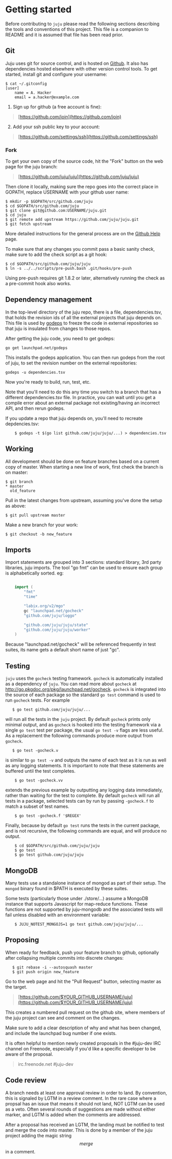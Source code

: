 Getting started
===============

Before contributing to `juju` please read the following sections describing
the tools and conventions of this project. This file is a companion to README
and it is assumed that file has been read prior.


## Git

Juju uses git for source control, and is hosted on [Github](http://github.com). It also has dependencies
hosted elsewhere with other version control tools. To get started, install git and
configure your username:

```shell
$ cat ~/.gitconfig
[user]
	name = A. Hacker
	email = a.hacker@example.com

```

1. Sign up for github (a free account is fine):

> [https://github.com/join](https://github.com/join)

2. Add your ssh public key to your account:

> [https://github.com/settings/ssh](https://github.com/settings/ssh)

### Fork

To get your own copy of the source code, hit the "Fork" button on the web page for
the juju branch:

> [https://github.com/juju/juju](https://github.com/juju/juju)

Then clone it locally, making sure the repo goes into the correct place in GOPATH,
replace USERNAME with your github user name:

```shell
$ mkdir -p $GOPATH/src/github.com/juju
$ cd $GOPATH/src/github.com/juju
$ git clone git@github.com:USERNAME/juju.git
$ cd juju
$ git remote add upstream https://github.com/juju/juju.git
$ git fetch upstream
```

More detailed instructions for the general process are on the [Github Help](https://help.github.com/articles/fork-a-repo) page.

To make sure that any changes you commit pass a basic sanity check, make sure to
add the check script as a git hook:

```shell
$ cd $GOPATH/src/github.com/juju/juju
$ ln -s ../../scripts/pre-push.bash .git/hooks/pre-push
```

Using pre-push requires git 1.8.2 or later, alternatively running the check as a
pre-commit hook also works.


## Dependency management

In the top-level directory of the juju repo, there is a file, dependencies.tsv, that holds the
revision ids of all the external projects that juju depends on.  This file is used by [godeps](launchpad.net/godeps) 
to freeze the code in external repositories so that juju is insulated from changes to those repos.

After getting the juju code, you need to get godeps:

```shell
go get launchpad.net/godeps
```

This installs the godeps application.  You can then run godeps from the root of juju, to set the revision number on the external repositories:

```shell
godeps -u dependencies.tsv
```

Now you're ready to build, run, test, etc.

Note that you'll need to do this any time you switch to a branch that has a different dependencies.tsv file.  In practice, you can wait until you get a compile error about an external package not existing/having an incorrect API, and then rerun godeps.

If you update a repo that juju depends on, you'll need to recreate depdencies.tsv:

```shell
    $ godeps -t $(go list github.com/juju/juju/...) > dependencies.tsv
```

## Working

All development should be done on feature branches based on a current copy of master.
When starting a new line of work, first check the branch is on master:

```shell
$ git branch
* master
  old_feature
```

Pull in the latest changes from upstream, assuming you've done the setup as above:

```shell
$ git pull upstream master
```

Make a new branch for your work:

```shell
$ git checkout -b new_feature
```

## Imports

Import statements are grouped into 3 sections: standard library, 3rd party
libraries, juju imports. The tool "go fmt" can be used to ensure each
group is alphabetically sorted. eg:

```go

    import (
        "fmt"
        "time"

        "labix.org/v2/mgo"
        gc "launchpad.net/gocheck"
        "github.com/juju/loggo"

        "github.com/juju/juju/state"
        "github.com/juju/juju/worker"
    )

```

Because "launchpad.net/gocheck" will be referenced frequently in test suites,
its name gets a default short name of just "gc".


## Testing

`juju` uses the `gocheck` testing framework. `gocheck` is automatically
installed as a dependency of `juju`. You can read more about `gocheck`
at http://go.pkgdoc.org/pkg/launchpad.net/gocheck. `gocheck` is integrated
into the source of each package so the standard `go test` command is used
to run `gocheck` tests. For example

```shell
   $ go test github.com/juju/juju/...
```
will run all the tests in the `juju` project. By default `gocheck` prints
only minimal output, and as `gocheck` is hooked into the testing framework via
a single `go test` test per package, the usual `go test -v` flags are less
useful. As a replacement the following commands produce more output from
`gocheck`.

```shell
   $ go test -gocheck.v
```

is similar to `go test -v` and outputs the name of each test as it is run as
well as any logging statements. It is important to note that these statements
are buffered until the test completes.

```shell
    $ go test -gocheck.vv
```

extends the previous example by outputting any logging data immediately, rather
than waiting for the test to complete. By default `gocheck` will run all tests
in a package, selected tests can by run by passing `-gocheck.f` to match a subset of test names.


```shell
    $ go test -gocheck.f '$REGEX'
```

Finally, because by default `go test` runs the tests in the current package, and
is not recursive, the following commands are equal, and will produce no output.

```shell
    $ cd $GOPATH/src/github.com/juju/juju
    $ go test
    $ go test github.com/juju/juju
```

## MongoDB

Many tests use a standalone instance of mongod as part of their setup. The
`mongod` binary found in $PATH is executed by these suites.

Some tests (particularly those under ./store/...) assume a MongoDB instance
that supports Javascript for map-reduce functions. These functions are not
supported by juju-mongodb and the associated tests will fail unless disabled
with an environment variable:

```shell
    $ JUJU_NOTEST_MONGOJS=1 go test github.com/juju/juju/...
```

## Proposing

When ready for feedback, push your feature branch to github, optionally after
collapsing multiple commits into discrete changes:

```shell
   $ git rebase -i --autosquash master
   $ git push origin new_feature
```
Go to the web page and hit the "Pull Request" button, selecting master as the target.

> [https://github.com/$YOUR_GITHUB_USERNAME/juju](https://github.com/$YOUR_GITHUB_USERNAME/juju)

This creates a numbered pull request on the github site, where members of the juju
project can see and comment on the changes.

Make sure to add a clear description of why and what has been changed, and include
the launchpad bug number if one exists.

It is often helpful to mention newly created proposals in the #juju-dev IRC channel on
Freenode, especially if you'd like a specific developer to be aware of the proposal.

> irc.freenode.net #juju-dev


## Code review

A branch needs at least one approval review in order to land. By convention, this is
signaled by LGTM in a review comment. In the rare case where a propsal has an issue
that means it should not land, NOT LGTM can be used as a veto. Often several rounds
of suggestions are made without either marker, and LGTM is added when the comments
are addressed.

After a proposal has received an LGTM, the landing must be notified to test and merge
the code into master. This is done by a member of the juju project adding the magic
string $$merge$$ in a comment.





